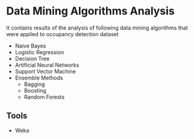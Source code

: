 # Data Mining Algorithms Analysis
It contains results of the analysis of following data mining algorithms that were applied to occupancy detection dataset 

* Naive Bayes
* Logistic Regression
* Decision Tree
* Artificial Neural Networks
* Support Vector Machine
* Ensemble Methods
  * Bagging
  * Boosting
  * Random Forests

## Tools

* Weka